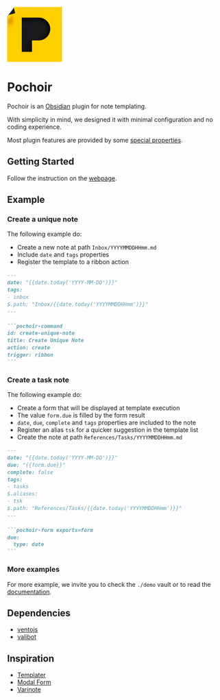 <img src="./docs/favicon.png" width="128" height="128" />

# Pochoir

Pochoir is an [Obsidian](https://obsidian.md/) plugin for note templating.

With simplicity in mind, we designed it with minimal configuration and no coding experience.

Most plugin features are provided by some [special properties](https://furiouzz.github.io/obsidian-pochoir/special-properties/overview).

## Getting Started

Follow the instruction on the [webpage](https://furiouzz.github.io/obsidian-pochoir/).

## Example

### Create a unique note

The following example do:
- Create a new note at path `Inbox/YYYYMMDDHHmm.md`
- Include `date` and `tags` properties
- Register the template to a ribbon action

````md
---
date: "{{date.today('YYYY-MM-DD')}}"
tags:
- inbox
$.path: "Inbox/{{date.today('YYYYMMDDHHmm')}}"
---

```pochoir-command
id: create-unique-note
title: Create Unique Note
action: create
trigger: ribbon
```
````

### Create a task note

The following example do:
- Create a form that will be displayed at template execution
- The value `form.due` is filled by the form result
- `date`, `due`, `complete` and `tags` properties are included to the note
- Register an alias `tsk` for a quicker suggestion in the template list
- Create the note at path `References/Tasks/YYYYMMDDHHmm.md`

````md
---
date: "{{date.today('YYYY-MM-DD')}}"
due: "{{form.due}}"
complete: false
tags:
- tasks
$.aliases:
- tsk
$.path: "References/Tasks/{{date.today('YYYYMMDDHHmm')}}"
---

```pochoir-form exports=form
due:
  type: date
```
````

### More examples

For more example, we invite you to check the `./demo` vault or to read the [documentation](https://furiouzz.github.io/obsidian-pochoir/).

## Dependencies
- [ventojs](https://github.com/ventojs/vento)
- [valibot](https://valibot.dev/)

## Inspiration

* [Templater](https://github.com/SilentVoid13/Templater)
* [Modal Form](https://github.com/danielo515/obsidian-modal-form/)
* [Varinote](https://github.com/gsarig/obsidian-varinote)
